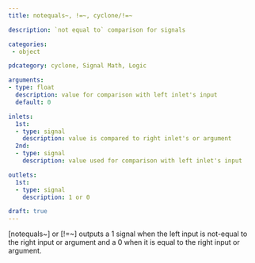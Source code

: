 ```yaml
---
title: notequals~, !=~, cyclone/!=~

description: `not equal to` comparison for signals

categories:
 - object

pdcategory: cyclone, Signal Math, Logic

arguments:
- type: float
  description: value for comparison with left inlet's input
  default: 0

inlets:
  1st:
  - type: signal
    description: value is compared to right inlet's or argument
  2nd:
  - type: signal
    description: value used for comparison with left inlet's input

outlets:
  1st:
  - type: signal
    description: 1 or 0

draft: true
---
```


[notequals~] or [!=~] outputs a 1 signal when the left input is not-equal to the right input or argument and a 0 when it is equal to the right input or argument.
